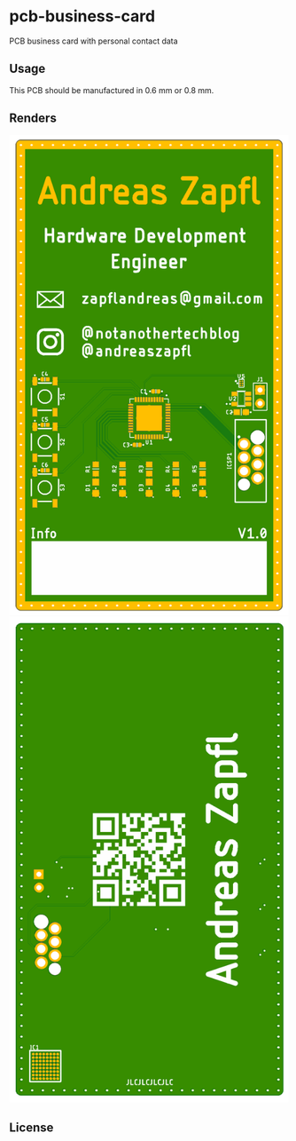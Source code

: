 # pcb-business-card
PCB business card with personal contact data

## Usage
This PCB should be manufactured in 0.6 mm or 0.8 mm.


## Renders
![PCB Top](/renders/pbc_F.png)
![PCB Top](/renders/pbc_B.png)

## License

